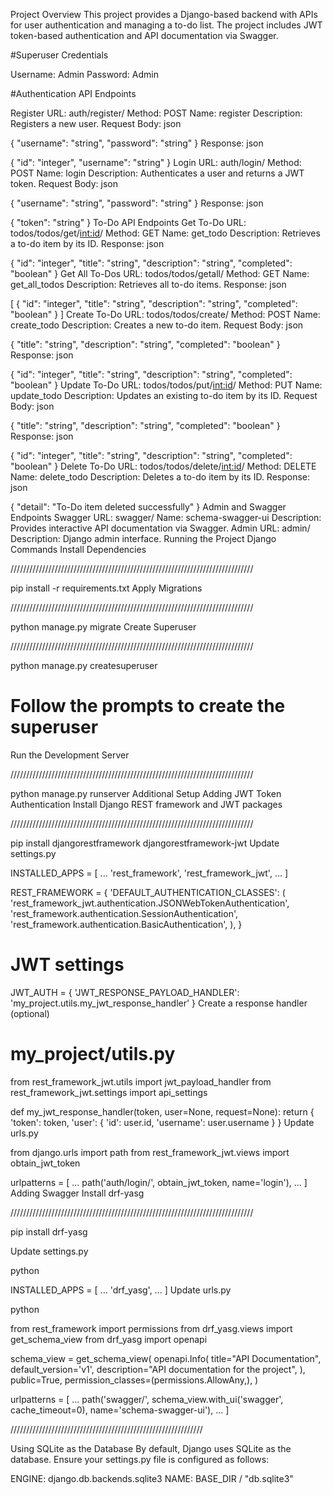 Project Overview
This project provides a Django-based backend with APIs for user authentication and managing a to-do list. The project includes JWT token-based authentication and API documentation via Swagger.

#Superuser Credentials


Username: Admin
Password: Admin


#Authentication API Endpoints

Register
URL: auth/register/
Method: POST
Name: register
Description: Registers a new user.
Request Body:
json

{
  "username": "string",
  "password": "string"
}
Response:
json

{
  "id": "integer",
  "username": "string"
}
Login
URL: auth/login/
Method: POST
Name: login
Description: Authenticates a user and returns a JWT token.
Request Body:
json

{
  "username": "string",
  "password": "string"
}
Response:
json

{
  "token": "string"
}
To-Do API Endpoints
Get To-Do
URL: todos/todos/get/<int:id>/
Method: GET
Name: get_todo
Description: Retrieves a to-do item by its ID.
Response:
json

{
  "id": "integer",
  "title": "string",
  "description": "string",
  "completed": "boolean"
}
Get All To-Dos
URL: todos/todos/getall/
Method: GET
Name: get_all_todos
Description: Retrieves all to-do items.
Response:
json

[
  {
    "id": "integer",
    "title": "string",
    "description": "string",
    "completed": "boolean"
  }
]
Create To-Do
URL: todos/todos/create/
Method: POST
Name: create_todo
Description: Creates a new to-do item.
Request Body:
json

{
  "title": "string",
  "description": "string",
  "completed": "boolean"
}
Response:
json

{
  "id": "integer",
  "title": "string",
  "description": "string",
  "completed": "boolean"
}
Update To-Do
URL: todos/todos/put/<int:id>/
Method: PUT
Name: update_todo
Description: Updates an existing to-do item by its ID.
Request Body:
json

{
  "title": "string",
  "description": "string",
  "completed": "boolean"
}
Response:
json

{
  "id": "integer",
  "title": "string",
  "description": "string",
  "completed": "boolean"
}
Delete To-Do
URL: todos/todos/delete/<int:id>/
Method: DELETE
Name: delete_todo
Description: Deletes a to-do item by its ID.
Response:
json

{
  "detail": "To-Do item deleted successfully"
}
Admin and Swagger Endpoints
Swagger
URL: swagger/
Name: schema-swagger-ui
Description: Provides interactive API documentation via Swagger.
Admin
URL: admin/
Description: Django admin interface.
Running the Project
Django Commands
Install Dependencies

/////////////////////////////////////////////////////////////////////////////

pip install -r requirements.txt
Apply Migrations

/////////////////////////////////////////////////////////////////////////////

python manage.py migrate
Create Superuser

/////////////////////////////////////////////////////////////////////////////

python manage.py createsuperuser
# Follow the prompts to create the superuser
Run the Development Server

/////////////////////////////////////////////////////////////////////////////

python manage.py runserver
Additional Setup
Adding JWT Token Authentication
Install Django REST framework and JWT packages

/////////////////////////////////////////////////////////////////////////////

pip install djangorestframework djangorestframework-jwt
Update settings.py


INSTALLED_APPS = [
    ...
    'rest_framework',
    'rest_framework_jwt',
    ...
]

REST_FRAMEWORK = {
    'DEFAULT_AUTHENTICATION_CLASSES': (
        'rest_framework_jwt.authentication.JSONWebTokenAuthentication',
        'rest_framework.authentication.SessionAuthentication',
        'rest_framework.authentication.BasicAuthentication',
    ),
}

# JWT settings
JWT_AUTH = {
    'JWT_RESPONSE_PAYLOAD_HANDLER': 'my_project.utils.my_jwt_response_handler'
}
Create a response handler (optional)



# my_project/utils.py
from rest_framework_jwt.utils import jwt_payload_handler
from rest_framework_jwt.settings import api_settings

def my_jwt_response_handler(token, user=None, request=None):
    return {
        'token': token,
        'user': {
            'id': user.id,
            'username': user.username
        }
    }
Update urls.py


from django.urls import path
from rest_framework_jwt.views import obtain_jwt_token

urlpatterns = [
    ...
    path('auth/login/', obtain_jwt_token, name='login'),
    ...
]
Adding Swagger
Install drf-yasg

/////////////////////////////////////////////////////////////////////////////

pip install drf-yasg

Update settings.py

python

INSTALLED_APPS = [
    ...
    'drf_yasg',
    ...
]
Update urls.py

python

from rest_framework import permissions
from drf_yasg.views import get_schema_view
from drf_yasg import openapi

schema_view = get_schema_view(
    openapi.Info(
        title="API Documentation",
        default_version='v1',
        description="API documentation for the project",
    ),
    public=True,
    permission_classes=(permissions.AllowAny,),
)

urlpatterns = [
    ...
    path('swagger/', schema_view.with_ui('swagger', cache_timeout=0), name='schema-swagger-ui'),
    ...
]

/////////////////////////////////////////////////////////////

Using SQLite as the Database
By default, Django uses SQLite as the database. Ensure your settings.py file is configured as follows:

ENGINE: django.db.backends.sqlite3
NAME: BASE_DIR / "db.sqlite3"
